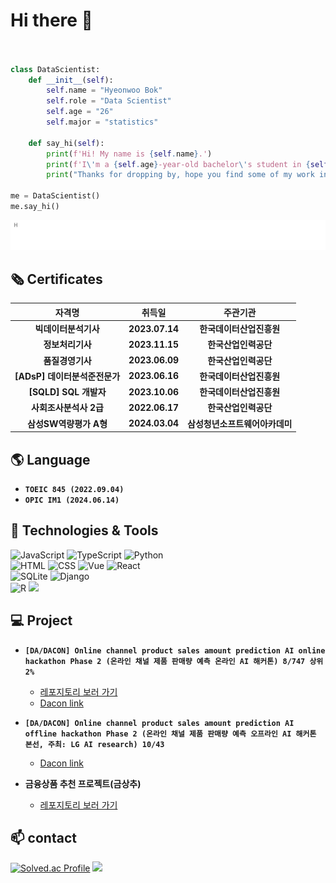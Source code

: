 # Hi there 👋

<!--
**Bok-hyeonu/Bok-hyeonu** is a ✨ _special_ ✨ repository because its `README.md` (this file) appears on your GitHub profile.

Here are some ideas to get you started:

- 🔭 I’m currently working on ...
- 🌱 I’m currently learning ...
- 👯 I’m looking to collaborate on ...
- 🤔 I’m looking for help with ...
- 💬 Ask me about ...
- 📫 How to reach me: ...
- 😄 Pronouns: ...
- ⚡ Fun fact: ...
-->

```python


class DataScientist:
    def __init__(self):
        self.name = "Hyeonwoo Bok"
        self.role = "Data Scientist"
        self.age = "26"
        self.major = "statistics"

    def say_hi(self):
        print(f'Hi! My name is {self.name}.')
        print(f'I\'m a {self.age}-year-old bachelor\'s student in {self.major} who wants to become a {self.role}.')
        print("Thanks for dropping by, hope you find some of my work interesting.")

me = DataScientist()
me.say_hi()
```

![intro](./README_ASSETS/intro.gif)

## 🗞️ Certificates

|            자격명             |     취득일     |            주관기관            |
| :---------------------------: | :------------: | :----------------------------: |
|     **빅데이터분석기사**      | **2023.07.14** |    **한국데이터산업진흥원**    |
|       **정보처리기사**        | **2023.11.15** |      **한국산업인력공단**      |
|       **품질경영기사**        | **2023.06.09** |      **한국산업인력공단**      |
| **[ADsP] 데이터분석준전문가** | **2023.06.16** |    **한국데이터산업진흥원**    |
|     **[SQLD] SQL 개발자**     | **2023.10.06** |    **한국데이터산업진흥원**    |
|    **사회조사분석사 2급**     | **2022.06.17** |      **한국산업인력공단**      |
|    **삼성SW역량평가 A형**     | **2024.03.04** | **삼성청년소프트웨어아카데미** |

## 🌎 Language

- **`TOEIC 845 (2022.09.04)`**
- **`OPIC IM1 (2024.06.14)`**

## 🔧 Technologies & Tools

![JavaScript](https://img.shields.io/badge/JavaScript-F7DF1E.svg?&style=for-the-badge&logo=JavaScript&logoColor=white)
![TypeScript](https://img.shields.io/badge/TypeScript-3178C6.svg?&style=for-the-badge&logo=TypeScript&logoColor=white)
![Python](https://img.shields.io/badge/Python-3776AB.svg?&style=for-the-badge&logo=Python&logoColor=yellow)  
![HTML](https://img.shields.io/badge/HTML-E34F26.svg?&style=for-the-badge&logo=HTML5&logoColor=white)
![CSS](https://img.shields.io/badge/CSS-1572B6.svg?&style=for-the-badge&logo=CSS3&logoColor=white)
![Vue](https://img.shields.io/badge/Vue-4FC08D.svg?&style=for-the-badge&logo=Vue.js&logoColor=white)
![React](https://img.shields.io/badge/React-61DAFB.svg?&style=for-the-badge&logo=React&logoColor=white)  
![SQLite](https://img.shields.io/badge/SQLite-003B57.svg?&style=for-the-badge&logo=SQLite&logoColor=white)
![Django](https://img.shields.io/badge/Django-092E20.svg?&style=for-the-badge&logo=Django&logoColor=white)  
![R](https://img.shields.io/badge/R-276DC3.svg?&style=for-the-badge&logo=R&logoColor=white)
![](https://img.shields.io/badge/Code-Sas-informational?style=flat&logo=&logoColor=white&color=6aa6f8)

## 💻 Project

- **`[DA/DACON] Online channel product sales amount prediction AI online hackathon Phase 2 (온라인 채널 제품 판매량 예측 온라인 AI 해커톤) 8/747 상위 2%`**

  - [레포지토리 보러 가기](../../../Aimers3rdOnline)
  - [Dacon link](https://dacon.io/competitions/official/236129/overview/description)

- **`[DA/DACON] Online channel product sales amount prediction AI offline hackathon Phase 2 (온라인 채널 제품 판매량 예측 오프라인 AI 해커톤 본선, 주최: LG AI research) 10/43`**

  - [Dacon link](https://dacon.io/competitions/official/236156/overview/description)

- **금융상품 추천 프로젝트(금상추)**
  - [레포지토리 보러 가기](https://github.com/kimbok2/golden-lettuce)

## 📫 contact

[![Solved.ac Profile](http://mazassumnida.wtf/api/v2/generate_badge?boj=bhw0930)](https://solved.ac/bhw0930)
<a href="mailto:bhwoo1001@naver.com"><img src="https://img.shields.io/badge/bhwoo1001-009900?style=flat-square&logo=Naver&logoColor=white&link=bhwoo1001@naver.com"/></a><!--Naver-->
